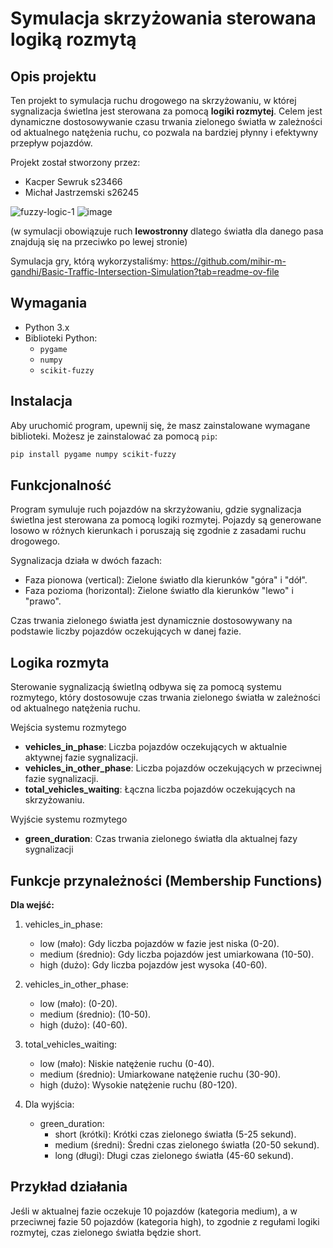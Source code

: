 # Symulacja skrzyżowania sterowana logiką rozmytą

## Opis projektu

Ten projekt to symulacja ruchu drogowego na skrzyżowaniu, w której sygnalizacja świetlna jest sterowana za pomocą **logiki rozmytej**. Celem jest dynamiczne dostosowywanie czasu trwania zielonego światła w zależności od aktualnego natężenia ruchu, co pozwala na bardziej płynny i efektywny przepływ pojazdów.

Projekt został stworzony przez:

- Kacper Sewruk s23466
- Michał Jastrzemski s26245

![fuzzy-logic-1](https://github.com/user-attachments/assets/693d7f67-b74e-4c57-97b9-de24bcbd2af1)
![image](https://github.com/user-attachments/assets/d98f14be-14b1-4b38-a673-a6df48071f10)

(w symulacji obowiązuje ruch **lewostronny** dlatego światła dla danego pasa znajdują się na przeciwko po lewej stronie)

Symulacja gry, którą wykorzystaliśmy: 
https://github.com/mihir-m-gandhi/Basic-Traffic-Intersection-Simulation?tab=readme-ov-file





## Wymagania

- Python 3.x
- Biblioteki Python:
  - `pygame`
  - `numpy`
  - `scikit-fuzzy`

## Instalacja

Aby uruchomić program, upewnij się, że masz zainstalowane wymagane biblioteki. Możesz je zainstalować za pomocą `pip`:

```bash
pip install pygame numpy scikit-fuzzy
```


## Funkcjonalność

Program symuluje ruch pojazdów na skrzyżowaniu, gdzie sygnalizacja świetlna jest sterowana za pomocą logiki rozmytej. Pojazdy są generowane losowo w różnych kierunkach i poruszają się zgodnie z zasadami ruchu drogowego.

Sygnalizacja działa w dwóch fazach:
- Faza pionowa (vertical): Zielone światło dla kierunków "góra" i "dół".
- Faza pozioma (horizontal): Zielone światło dla kierunków "lewo" i "prawo".

Czas trwania zielonego światła jest dynamicznie dostosowywany na podstawie liczby pojazdów oczekujących w danej fazie.

## Logika rozmyta

Sterowanie sygnalizacją świetlną odbywa się za pomocą systemu rozmytego, który dostosowuje czas trwania zielonego światła w zależności od aktualnego natężenia ruchu.

Wejścia systemu rozmytego
- **vehicles_in_phase**: Liczba pojazdów oczekujących w aktualnie aktywnej fazie sygnalizacji.
- **vehicles_in_other_phase**: Liczba pojazdów oczekujących w przeciwnej fazie sygnalizacji.
- **total_vehicles_waiting**: Łączna liczba pojazdów oczekujących na skrzyżowaniu.

Wyjście systemu rozmytego
- **green_duration**: Czas trwania zielonego światła dla aktualnej fazy sygnalizacji

## Funkcje przynależności (Membership Functions)

**Dla wejść:**
1. vehicles_in_phase:
   - low (mało): Gdy liczba pojazdów w fazie jest niska (0-20).
   - medium (średnio): Gdy liczba pojazdów jest umiarkowana (10-50).
   - high (dużo): Gdy liczba pojazdów jest wysoka (40-60).
2. vehicles_in_other_phase:
   - low (mało): (0-20).
   - medium (średnio): (10-50).
   - high (dużo): (40-60).
3. total_vehicles_waiting:
   - low (mało): Niskie natężenie ruchu (0-40).
   - medium (średnio): Umiarkowane natężenie ruchu (30-90).
   - high (dużo): Wysokie natężenie ruchu (80-120).
  
4. Dla wyjścia:
   - green_duration:
     - short (krótki): Krótki czas zielonego światła (5-25 sekund).
     - medium (średni): Średni czas zielonego światła (20-50 sekund).
     - long (długi): Długi czas zielonego światła (45-60 sekund).
    

## Przykład działania

Jeśli w aktualnej fazie oczekuje 10 pojazdów (kategoria medium), a w przeciwnej fazie 50 pojazdów (kategoria high), to zgodnie z regułami logiki rozmytej, czas zielonego światła będzie short.







